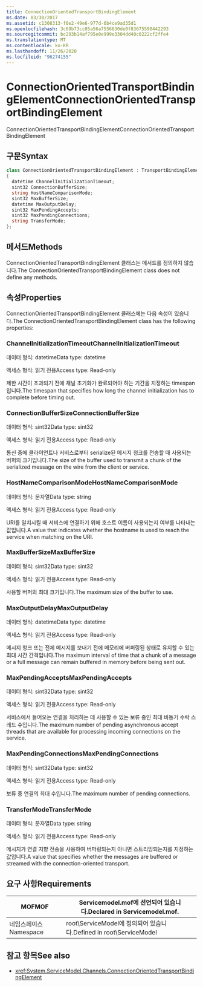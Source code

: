 ```yaml
---
title: ConnectionOrientedTransportBindingElement
ms.date: 03/30/2017
ms.assetid: c1308313-f0e2-49e6-977d-6b4ce9ad35d1
ms.openlocfilehash: 3c69b73cc05a56a7556630de0f83675590442293
ms.sourcegitcommit: bc293b14af795e0e999e3304dd40c0222cf2ffe4
ms.translationtype: MT
ms.contentlocale: ko-KR
ms.lasthandoff: 11/26/2020
ms.locfileid: "96274155"
---
```

# <a name="connectionorientedtransportbindingelement"></a><span data-ttu-id="1ba12-102">ConnectionOrientedTransportBindingElement</span><span class="sxs-lookup"><span data-stu-id="1ba12-102">ConnectionOrientedTransportBindingElement</span></span>

<span data-ttu-id="1ba12-103">ConnectionOrientedTransportBindingElement</span><span class="sxs-lookup"><span data-stu-id="1ba12-103">ConnectionOrientedTransportBindingElement</span></span>  
  
## <a name="syntax"></a><span data-ttu-id="1ba12-104">구문</span><span class="sxs-lookup"><span data-stu-id="1ba12-104">Syntax</span></span>  
  
```csharp
class ConnectionOrientedTransportBindingElement : TransportBindingElement  
{  
  datetime ChannelInitializationTimeout;  
  sint32 ConnectionBufferSize;  
  string HostNameComparisonMode;  
  sint32 MaxBufferSize;  
  datetime MaxOutputDelay;  
  sint32 MaxPendingAccepts;  
  sint32 MaxPendingConnections;  
  string TransferMode;  
};  
```  
  
## <a name="methods"></a><span data-ttu-id="1ba12-105">메서드</span><span class="sxs-lookup"><span data-stu-id="1ba12-105">Methods</span></span>  

 <span data-ttu-id="1ba12-106">ConnectionOrientedTransportBindingElement 클래스는 메서드를 정의하지 않습니다.</span><span class="sxs-lookup"><span data-stu-id="1ba12-106">The ConnectionOrientedTransportBindingElement class does not define any methods.</span></span>  
  
## <a name="properties"></a><span data-ttu-id="1ba12-107">속성</span><span class="sxs-lookup"><span data-stu-id="1ba12-107">Properties</span></span>  

 <span data-ttu-id="1ba12-108">ConnectionOrientedTransportBindingElement 클래스에는 다음 속성이 있습니다.</span><span class="sxs-lookup"><span data-stu-id="1ba12-108">The ConnectionOrientedTransportBindingElement class has the following properties:</span></span>  
  
### <a name="channelinitializationtimeout"></a><span data-ttu-id="1ba12-109">ChannelInitializationTimeout</span><span class="sxs-lookup"><span data-stu-id="1ba12-109">ChannelInitializationTimeout</span></span>  

 <span data-ttu-id="1ba12-110">데이터 형식: datetime</span><span class="sxs-lookup"><span data-stu-id="1ba12-110">Data type: datetime</span></span>  
  
 <span data-ttu-id="1ba12-111">액세스 형식: 읽기 전용</span><span class="sxs-lookup"><span data-stu-id="1ba12-111">Access type: Read-only</span></span>  
  
 <span data-ttu-id="1ba12-112">제한 시간이 초과되기 전에 채널 초기화가 완료되어야 하는 기간을 지정하는 timespan입니다.</span><span class="sxs-lookup"><span data-stu-id="1ba12-112">The timespan that specifies how long the channel initialization has to complete before timing out.</span></span>  
  
### <a name="connectionbuffersize"></a><span data-ttu-id="1ba12-113">ConnectionBufferSize</span><span class="sxs-lookup"><span data-stu-id="1ba12-113">ConnectionBufferSize</span></span>  

 <span data-ttu-id="1ba12-114">데이터 형식: sint32</span><span class="sxs-lookup"><span data-stu-id="1ba12-114">Data type: sint32</span></span>  
  
 <span data-ttu-id="1ba12-115">액세스 형식: 읽기 전용</span><span class="sxs-lookup"><span data-stu-id="1ba12-115">Access type: Read-only</span></span>  
  
 <span data-ttu-id="1ba12-116">통신 중에 클라이언트나 서비스로부터 serialize된 메시지 청크를 전송할 때 사용되는 버퍼의 크기입니다.</span><span class="sxs-lookup"><span data-stu-id="1ba12-116">The size of the buffer used to transmit a chunk of the serialized message on the wire from the client or service.</span></span>  
  
### <a name="hostnamecomparisonmode"></a><span data-ttu-id="1ba12-117">HostNameComparisonMode</span><span class="sxs-lookup"><span data-stu-id="1ba12-117">HostNameComparisonMode</span></span>  

 <span data-ttu-id="1ba12-118">데이터 형식: 문자열</span><span class="sxs-lookup"><span data-stu-id="1ba12-118">Data type: string</span></span>  
  
 <span data-ttu-id="1ba12-119">액세스 형식: 읽기 전용</span><span class="sxs-lookup"><span data-stu-id="1ba12-119">Access type: Read-only</span></span>  
  
 <span data-ttu-id="1ba12-120">URI를 일치시킬 때 서비스에 연결하기 위해 호스트 이름이 사용되는지 여부를 나타내는 값입니다.</span><span class="sxs-lookup"><span data-stu-id="1ba12-120">A value that indicates whether the hostname is used to reach the service when matching on the URI.</span></span>  
  
### <a name="maxbuffersize"></a><span data-ttu-id="1ba12-121">MaxBufferSize</span><span class="sxs-lookup"><span data-stu-id="1ba12-121">MaxBufferSize</span></span>  

 <span data-ttu-id="1ba12-122">데이터 형식: sint32</span><span class="sxs-lookup"><span data-stu-id="1ba12-122">Data type: sint32</span></span>  
  
 <span data-ttu-id="1ba12-123">액세스 형식: 읽기 전용</span><span class="sxs-lookup"><span data-stu-id="1ba12-123">Access type: Read-only</span></span>  
  
 <span data-ttu-id="1ba12-124">사용할 버퍼의 최대 크기입니다.</span><span class="sxs-lookup"><span data-stu-id="1ba12-124">The maximum size of the buffer to use.</span></span>  
  
### <a name="maxoutputdelay"></a><span data-ttu-id="1ba12-125">MaxOutputDelay</span><span class="sxs-lookup"><span data-stu-id="1ba12-125">MaxOutputDelay</span></span>  

 <span data-ttu-id="1ba12-126">데이터 형식: datetime</span><span class="sxs-lookup"><span data-stu-id="1ba12-126">Data type: datetime</span></span>  
  
 <span data-ttu-id="1ba12-127">액세스 형식: 읽기 전용</span><span class="sxs-lookup"><span data-stu-id="1ba12-127">Access type: Read-only</span></span>  
  
 <span data-ttu-id="1ba12-128">메시지 청크 또는 전체 메시지를 보내기 전에 메모리에 버퍼링된 상태로 유지할 수 있는 최대 시간 간격입니다.</span><span class="sxs-lookup"><span data-stu-id="1ba12-128">The maximum interval of time that a chunk of a message or a full message can remain buffered in memory before being sent out.</span></span>  
  
### <a name="maxpendingaccepts"></a><span data-ttu-id="1ba12-129">MaxPendingAccepts</span><span class="sxs-lookup"><span data-stu-id="1ba12-129">MaxPendingAccepts</span></span>  

 <span data-ttu-id="1ba12-130">데이터 형식: sint32</span><span class="sxs-lookup"><span data-stu-id="1ba12-130">Data type: sint32</span></span>  
  
 <span data-ttu-id="1ba12-131">액세스 형식: 읽기 전용</span><span class="sxs-lookup"><span data-stu-id="1ba12-131">Access type: Read-only</span></span>  
  
 <span data-ttu-id="1ba12-132">서비스에서 들어오는 연결을 처리하는 데 사용할 수 있는 보류 중인 최대 비동기 수락 스레드 수입니다.</span><span class="sxs-lookup"><span data-stu-id="1ba12-132">The maximum number of pending asynchronous accept threads that are available for processing incoming connections on the service.</span></span>  
  
### <a name="maxpendingconnections"></a><span data-ttu-id="1ba12-133">MaxPendingConnections</span><span class="sxs-lookup"><span data-stu-id="1ba12-133">MaxPendingConnections</span></span>  

 <span data-ttu-id="1ba12-134">데이터 형식: sint32</span><span class="sxs-lookup"><span data-stu-id="1ba12-134">Data type: sint32</span></span>  
  
 <span data-ttu-id="1ba12-135">액세스 형식: 읽기 전용</span><span class="sxs-lookup"><span data-stu-id="1ba12-135">Access type: Read-only</span></span>  
  
 <span data-ttu-id="1ba12-136">보류 중 연결의 최대 수입니다.</span><span class="sxs-lookup"><span data-stu-id="1ba12-136">The maximum number of pending connections.</span></span>  
  
### <a name="transfermode"></a><span data-ttu-id="1ba12-137">TransferMode</span><span class="sxs-lookup"><span data-stu-id="1ba12-137">TransferMode</span></span>  

 <span data-ttu-id="1ba12-138">데이터 형식: 문자열</span><span class="sxs-lookup"><span data-stu-id="1ba12-138">Data type: string</span></span>  
  
 <span data-ttu-id="1ba12-139">액세스 형식: 읽기 전용</span><span class="sxs-lookup"><span data-stu-id="1ba12-139">Access type: Read-only</span></span>  
  
 <span data-ttu-id="1ba12-140">메시지가 연결 지향 전송을 사용하여 버퍼링되는지 아니면 스트리밍되는지를 지정하는 값입니다.</span><span class="sxs-lookup"><span data-stu-id="1ba12-140">A value that specifies whether the messages are buffered or streamed with the connection-oriented transport.</span></span>  
  
## <a name="requirements"></a><span data-ttu-id="1ba12-141">요구 사항</span><span class="sxs-lookup"><span data-stu-id="1ba12-141">Requirements</span></span>  
  
|<span data-ttu-id="1ba12-142">MOF</span><span class="sxs-lookup"><span data-stu-id="1ba12-142">MOF</span></span>|<span data-ttu-id="1ba12-143">Servicemodel.mof에 선언되어 있습니다.</span><span class="sxs-lookup"><span data-stu-id="1ba12-143">Declared in Servicemodel.mof.</span></span>|  
|---------|-----------------------------------|  
|<span data-ttu-id="1ba12-144">네임스페이스</span><span class="sxs-lookup"><span data-stu-id="1ba12-144">Namespace</span></span>|<span data-ttu-id="1ba12-145">root\ServiceModel에 정의되어 있습니다.</span><span class="sxs-lookup"><span data-stu-id="1ba12-145">Defined in root\ServiceModel</span></span>|  
  
## <a name="see-also"></a><span data-ttu-id="1ba12-146">참고 항목</span><span class="sxs-lookup"><span data-stu-id="1ba12-146">See also</span></span>

- <xref:System.ServiceModel.Channels.ConnectionOrientedTransportBindingElement>
